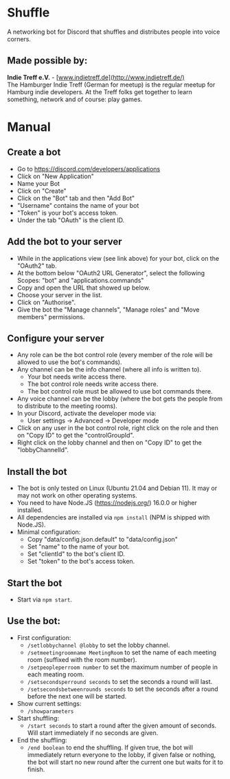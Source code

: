 # Shuffle

A networking bot for Discord that shuffles and distributes people into voice corners.

## Made possible by:

**Indie Treff e.V.** - [www.indietreff.de](http://www.indietreff.de/) \
The Hamburger Indie Treff (German for meetup) is the regular meetup for Hamburg indie developers. At the Treff folks get together to learn something, network and of course: play games.

# Manual

## Create a bot
  - Go to https://discord.com/developers/applications
  - Click on "New Application"
  - Name your Bot
  - Click on "Create"
  - Click on the "Bot" tab and then "Add Bot"
  - "Username" contains the name of your bot
  - "Token" is your bot's access token.
  - Under the tab "OAuth" is the client ID.
## Add the bot to your server
  - While in the applications view (see link above) for your bot, click on the "OAuth2" tab.
  - At the bottom below "OAuth2 URL Generator", select the following Scopes: "bot" and "applications.commands"
  - Copy and open the URL that showed up below.
  - Choose your server in the list.
  - Click on "Authorise".
  - Give the bot the "Manage channels", "Manage roles" and "Move members" permissions.
## Configure your server
  - Any role can be the bot control role (every member of the role will be allowed to use the bot's commands).
  - Any channel can be the info channel (where all info is written to).
    - Your bot needs write access there.
    - The bot control role needs write access there.
    - The bot control role must be allowed to use bot commands there.
  - Any voice channel can be the lobby (where the bot gets the people from to distribute to the meeting rooms).
  - In your Discord, activate the developer mode via:
    - User settings -> Advanced -> Developer mode
  - Click on any user in the bot control role, right click on the role and then on "Copy ID" to get the "controlGroupId".
  - Right click on the lobby channel and then on "Copy ID" to get the "lobbyChannelId".
## Install the bot
  - The bot is only tested on Linux (Ubuntu 21.04 and Debian 11). It may or may not work on other operating systems.
  - You need to have Node.JS (https://nodejs.org/) 16.0.0 or higher installed.
  - All dependencies are installed via `npm install` (NPM is shipped with Node.JS).
  - Minimal configuration:
    - Copy "data/config.json.default" to "data/config.json"
    - Set "name" to the name of your bot.
    - Set "clientId" to the bot's client ID.
    - Set "token" to the bot's access token.
## Start the bot
  - Start via `npm start`.
## Use the bot:
  - First configuration:
    - `/setlobbychannel @lobby` to set the lobby channel.
    - `/setmeetingroomname MeetingRoom` to set the name of each meeting room (suffixed with the room number).
    - `/setpeopleperroom number` to set the maximum number of people in each meating room.
    - `/setsecondsperround seconds` to set the seconds a round will last.
    - `/setsecondsbetweenrounds seconds` to set the seconds after a round before the next one will be started.
  - Show current settings:
    - `/showparameters`
  - Start shuffling:
    - `/start seconds` to start a round after the given amount of seconds. Will start immediately if no seconds are given.
  - End the shuffling:
    - `/end boolean` to end the shuffling. If given true, the bot will immediately return everyone to the lobby, if given false or nothing, the bot will start no new round after the current one but waits for it to finish.
